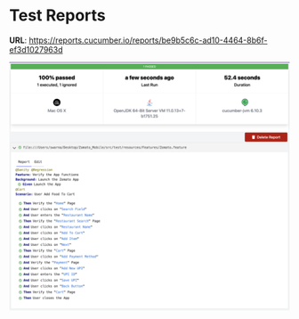 # Test Reports

**URL**: https://reports.cucumber.io/reports/be9b5c6c-ad10-4464-8b6f-ef3d1027963d

![ScreenShot](src/main/Doc/Report.png)